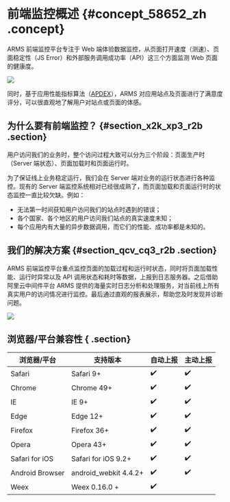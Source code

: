 # 前端监控概述 {#concept_58652_zh .concept}

ARMS 前端监控平台专注于 Web 端体验数据监控，从页面打开速度（测速）、页面稳定性（JS Error）和外部服务调用成功率（API）这三个方面监测 Web 页面的健康度。

![](http://static-aliyun-doc.oss-cn-hangzhou.aliyuncs.com/assets/img/152257/156742462543324_zh-CN.png) 

同时，基于应用性能指标算法（[APDEX](http://www.apdex.org/)），ARMS 对应用站点及页面进行了满意度评分，可以很直观地了解用户对站点或页面的体感。

## 为什么要有前端监控？ {#section_x2k_xp3_r2b .section}

用户访问我们的业务时，整个访问过程大致可以分为三个阶段：页面生产时（Server 端状态）、页面加载时和页面运行时。

为了保证线上业务稳定运行，我们会在 Server 端对业务的运行状态进行各种监控。现有的 Server 端监控系统相对已经很成熟了，而页面加载和页面运行时的状态监控一直比较欠缺。例如：

-   无法第一时间获知用户访问我们的站点时遇到的错误；
-   各个国家、各个地区的用户访问我们站点的真实速度未知；
-   每个应用内有大量的异步数据调用，而它们的性能、成功率都是未知的。

## 我们的解决方案 {#section_qcv_cq3_r2b .section}

ARMS 前端监控平台重点监控页面的加载过程和运行时状态，同时将页面加载性能、运行时异常以及 API 调用状态和耗时等数据，上报到日志服务器。之后借助阿里云中间件平台 ARMS 提供的海量实时日志分析和处理服务，对当前线上所有真实用户的访问情况进行监控。最后通过直观的报表展示，帮助您及时发现并诊断问题。

![](http://static-aliyun-doc.oss-cn-hangzhou.aliyuncs.com/assets/img/152257/156742462543325_zh-CN.png) 

## 浏览器/平台兼容性 { .section}

|浏览器/平台|支持版本|自动上报|主动上报|
|------|----|----|----|
|Safari|Safari 9+|✔️|✔️|
|Chrome|Chrome 49+|✔️|✔️|
|IE|IE 9+|✔️|✔️|
|Edge|Edge 12+|✔️|✔️|
|Firefox|Firefox 36+|✔️|✔️|
|Opera|Opera 43+|✔️|✔️|
|Safari for iOS|Safari for iOS 9.2+|✔️|✔️|
|Android Browser|android\_webkit 4.4.2+|✔️|✔️|
|Weex|Weex 0.16.0 +|✔️|

